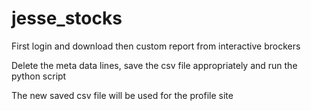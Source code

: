 # jesse_stocks

First login and download then custom report from interactive brockers

Delete the meta data lines, save the csv file appropriately and run the python script

The new saved csv file will be used for the profile site
